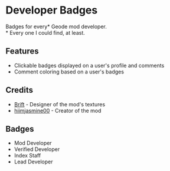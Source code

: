 # Developer Badges
Badges for every* Geode mod developer.\
\* Every one I could find, at least.

## Features
- Clickable badges displayed on a user's profile and comments
- Comment coloring based on a user's badges

## Credits
- [Brift](user:14114548) - Designer of the mod's textures
- [hiimjasmine00](user:7466002) - Creator of the mod

## Badges
- Mod Developer
- Verified Developer
- Index Staff
- Lead Developer
